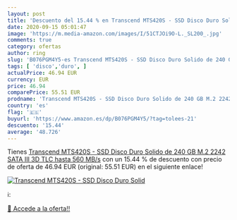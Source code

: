 ```yaml
---
layout: post
title: 'Descuento del 15.44 % en Transcend MTS420S - SSD Disco Duro Solid'
date: 2020-09-15 05:01:47
image: 'https://m.media-amazon.com/images/I/51CTJOi9O-L._SL200_.jpg'
comments: true
category: ofertas
author: ring
slug: 'B076PGM4Y5-es Transcend MTS420S - SSD Disco Duro Solido de 240 GB M.2...'
tags: [ 'disco','duro', ]
actualPrice: 46.94 EUR
currency: EUR
price: 46.94
comparePrice: 55.51 EUR
prodname: 'Transcend MTS420S - SSD Disco Duro Solido de 240 GB M.2 2242 SATA III  3D TLC  hasta 560 MB/s'
country: 'es'
flag: '🇪🇸'
buyurl: 'https://www.amazon.es/dp/B076PGM4Y5/?tag=tolees-21'
descuento: '15.44'
average: '48.726'
---
```


Tienes [Transcend MTS420S - SSD Disco Duro Solido de 240 GB M.2 2242 SATA III  3D TLC  hasta 560 MB/s](https://www.amazon.es/dp/B076PGM4Y5/?tag=tolees-21) con un 15.44 % de descuento con precio de oferta de 46.94 EUR (original: 55.51 EUR) en el siguiente enlace!

[![Transcend MTS420S - SSD Disco Duro Solid](https://m.media-amazon.com/images/I/51CTJOi9O-L._SL200_.jpg)](https://www.amazon.es/dp/B076PGM4Y5/?tag=tolees-21)

ℹ️:


[🛒 Accede a la oferta!!](https://www.amazon.es/dp/B076PGM4Y5/?tag=tolees-21)
